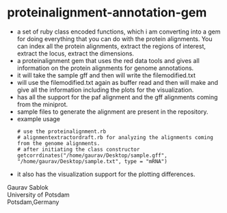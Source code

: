 # proteinalignment-annotation-gem

- a set of ruby class encoded functions, which i am converting into a gem for doing everything that you can do with the protein alignments. You can index all the protein alignments, extract the regions of interest, extract the locus, extract the dimensions.
- a proteinalignment gem that uses the red data tools and gives all information on the protein alignments for genome annotations.
- it will take the sample gff and then will write the filemodified.txt
- will use the filemodified.txt again as buffer read and then will make and give all the information including the plots for the visualization.
- has all the support for the paf alignment and the gff alignments coming from the miniprot.
- sample files to generate the alignment are present in the repository.
- example usage
  ```
  # use the proteinalignment.rb
  # alignmentextractordraft.rb for analyzing the alignments coming from the genome alignments. 
  # after initiating the class constructor
  getcorrdinates("/home/gaurav/Desktop/sample.gff", "/home/gaurav/Desktop/sample.txt", type = "mRNA")
  ```
- it also has the visualization support for the plotting differences.

Gaurav Sablok \
University of Potsdam \
Potsdam,Germany
